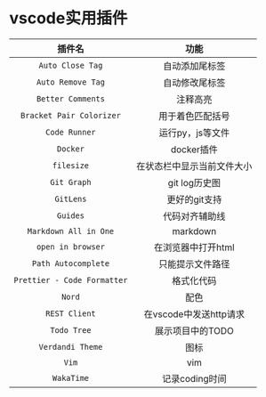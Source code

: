 # vscode实用插件

| 插件名 | 功能 |
|:-:|:-:|
| `Auto Close Tag` | 自动添加尾标签 |
| `Auto Remove Tag` | 自动修改尾标签 |
| `Better Comments` | 注释高亮 |
| `Bracket Pair Colorizer` | 用于着色匹配括号 |
| `Code Runner` | 运行py，js等文件 |
| `Docker` | docker插件 |
| `filesize` | 在状态栏中显示当前文件大小 |
| `Git Graph` | git log历史图 |
| `GitLens` | 更好的git支持 |
| `Guides` | 代码对齐辅助线 |
| `Markdown All in One` | markdown |
| `open in browser` | 在浏览器中打开html |
| `Path Autocomplete` | 只能提示文件路径 |
| `Prettier - Code Formatter` | 格式化代码 |
| `Nord` | 配色 |
| `REST Client` | 在vscode中发送http请求 |
| `Todo Tree` | 展示项目中的TODO |
| `Verdandi Theme` | 图标 |
| `Vim` | vim |
| `WakaTime` | 记录coding时间 |
